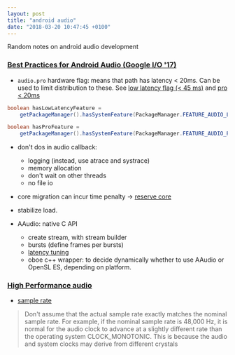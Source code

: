 ```yaml
---
layout: post
title: "android audio"
date: "2018-03-20 10:47:45 +0100"
---
```


Random notes on android audio development


### [Best Practices for Android Audio (Google I/O '17)](https://www.youtube.com/watch?v=C0BPXZIvG-Q)

- ```audio.pro``` hardware flag: means that path has latency < 20ms. Can be used to limit distribution to these. See [low latency flag (< 45 ms)](https://developer.android.com/reference/android/content/pm/PackageManager.html#FEATURE_AUDIO_LOW_LATENCY) and [pro < 20ms](https://developer.android.com/reference/android/content/pm/PackageManager.html#FEATURE_AUDIO_PRO)

```java
boolean hasLowLatencyFeature =
    getPackageManager().hasSystemFeature(PackageManager.FEATURE_AUDIO_LOW_LATENCY);

boolean hasProFeature =
    getPackageManager().hasSystemFeature(PackageManager.FEATURE_AUDIO_PRO);
```

- don't dos in audio callback:
  - logging (instead, use atrace and systrace)
  - memory allocation
  - don't wait on other threads
  - no file io

- core migration can incur time penalty
  -> [reserve core](https://youtu.be/C0BPXZIvG-Q?t=1137)

- stabilize load.

- AAudio: native C API
  - create stream, with stream builder
  - bursts (define frames per bursts)
  - [latency tuning](https://youtu.be/C0BPXZIvG-Q?t=1779)
  - oboe c++ wrapper: to decide dynamically whether to use AAudio or OpenSL ES, depending on platform.

### [High Performance audio](https://developer.android.com/ndk/guides/audio/index.html)

- [sample rate](https://developer.android.com/ndk/guides/audio/audio-latency.html)
> Don't assume that the actual sample rate exactly matches the nominal sample rate. For example, if the nominal sample rate is 48,000 Hz, it is normal for the audio clock to advance at a slightly different rate than the operating system CLOCK_MONOTONIC. This is because the audio and system clocks may derive from different crystals
